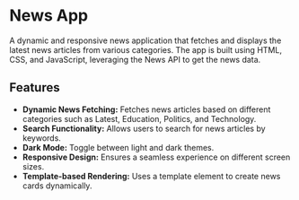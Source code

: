 # News App

A dynamic and responsive news application that fetches and displays the latest news articles from various categories. The app is built using HTML, CSS, and JavaScript, leveraging the News API to get the news data.

## Features

- **Dynamic News Fetching:** Fetches news articles based on different categories such as Latest, Education, Politics, and Technology.
- **Search Functionality:** Allows users to search for news articles by keywords.
- **Dark Mode:** Toggle between light and dark themes.
- **Responsive Design:** Ensures a seamless experience on different screen sizes.
- **Template-based Rendering:** Uses a template element to create news cards dynamically.


